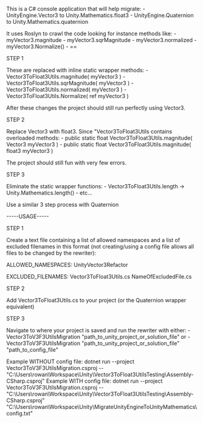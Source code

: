 This is a C# console application that will help migrate:
    - UnityEngine.Vector3  to  Unity.Mathematics.float3
    - UnityEngine.Quaternion  to  Unity.Mathematics.quaternion

It uses Roslyn to crawl the code looking for instance methods like:
    - myVector3.magnitude
    - myVector3.sqrMagnitude
    - myVector3.normalized
    - myVector3.Normalize()
    - == 
    
STEP 1  

These are replaced with inline static wrapper methods:
        - Vector3ToFloat3Utils.magnitude( myVector3 )
        - Vector3ToFloat3Utils.sqrMagnitude( myVector3 )
        - Vector3ToFloat3Utils.normalized( myVector3 )
        - Vector3ToFloat3Utils.Normalize( ref myVector3 )

After these changes the project should still run perfectly using Vector3. 
    
STEP 2

Replace Vector3 with float3. Since "Vector3ToFloat3Utils contains overloaded methods:
       - public static float Vector3ToFloat3Utils.magnitude( Vector3 myVector3 )
       - public static float Vector3ToFloat3Utils.magnitude( float3 myVector3 )

The project should still fun with very few errors.

STEP 3

Eliminate the static wrapper functions: 
       - Vector3ToFloat3Utils.length -> Unity.Mathematics.length()
       - etc...

Use a similar 3 step process with Quaternion


-----USAGE-----

STEP 1

Create a text file containing a list of allowed namespaces and a list of excluded filenames in this format (not creating/using a config file allows all files to be changed by the rewriter):

ALLOWED_NAMESPACES:
UnityVector3Refactor

EXCLUDED_FILENAMES:
Vector3ToFloat3Utils.cs
NameOfExcludedFile.cs

STEP 2

Add Vector3ToFloat3Utils.cs to your project (or the Quaternion wrapper equivalent)

STEP 3

Navigate to where your project is saved and run the rewriter with either:
    -Vector3ToV3F3UtilsMigration "path_to_unity_project_or_solution_file"
    or
    -Vector3ToV3F3UtilsMigration "path_to_unity_project_or_solution_file" "path_to_config_file"

Example WITHOUT config file:
    dotnet run --project Vector3ToV3F3UtilsMigration.csproj -- "C:\Users\rowan\Workspace\Unity\Vector3ToFloat3UtilsTesting\Assembly-CSharp.csproj" 
Example WITH config file: 
    dotnet run --project Vector3ToV3F3UtilsMigration.csproj -- "C:\Users\rowan\Workspace\Unity\Vector3ToFloat3UtilsTesting\Assembly-CSharp.csproj" "C:\Users\rowan\Workspace\Unity\MigrateUnityEngineToUnityMathematics\config.txt"
    
